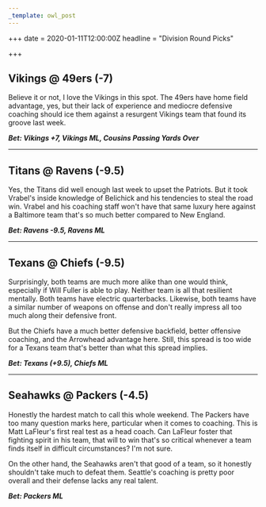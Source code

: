 ```yaml
---
_template: owl_post
---
```


+++
date = 2020-01-11T12:00:00Z
headline = "Division Round Picks"

+++
## Vikings @ 49ers (-7)

Believe it or not, I love the Vikings in this spot. The 49ers have home field advantage, yes, but their lack of experience and mediocre defensive coaching should ice them against a resurgent Vikings team that found its groove last week.

**_Bet: Vikings +7, Vikings ML, Cousins Passing Yards Over_**

***

## Titans @ Ravens (-9.5)

Yes, the Titans did well enough last week to upset the Patriots. But it took Vrabel's inside knowledge of Belichick and his tendencies to steal the road win. Vrabel and his coaching staff won't have that same luxury here against a Baltimore team that's so much better compared to New England.

**_Bet: Ravens -9.5, Ravens ML_**

***

## Texans @ Chiefs (-9.5)

Surprisingly, both teams are much more alike than one would think, especially if Will Fuller is able to play. Neither team is all that resilient mentally. Both teams have electric quarterbacks. Likewise, both teams have a similar number of weapons on offense and don't really impress all too much along their defensive front.

But the Chiefs have a much better defensive backfield, better offensive coaching, and the Arrowhead advantage here. Still, this spread is too wide for a Texans team that's better than what this spread implies.

**_Bet: Texans (+9.5), Chiefs ML_**

***

## Seahawks @ Packers (-4.5)

Honestly the hardest match to call this whole weekend. The Packers have too many question marks here, particular when it comes to coaching. This is Matt LaFleur's first real test as a head coach. Can LaFleur foster that fighting spirit in his team, that will to win that's so critical whenever a team finds itself in difficult circumstances? I'm not sure.

On the other hand, the Seahawks aren't that good of a team, so it honestly shouldn't take much to defeat them. Seattle's coaching is pretty poor overall and their defense lacks any real talent.

**_Bet: Packers ML_**

